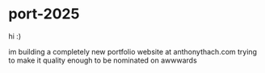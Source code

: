 # port-2025
 
hi :)

im building a completely new portfolio website at anthonythach.com
trying to make it quality enough to be nominated on awwwards

